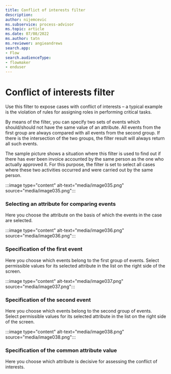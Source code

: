 ```yaml
---
title: Conflict of interests filter
description:
author: nijemcevic
ms.subservice: process-advisor
ms.topic: article
ms.date: 07/08/2022
ms.author: tatn
ms.reviewer: angieandrews
search.app:
- Flow
search.audienceType:
- flowmaker
- enduser
---
```


# Conflict of interests filter

Use this filter to expose cases with conflict of interests – a typical example is the violation of rules for assigning roles in performing critical tasks.

By means of the filter, you can specify two sets of events which should/should not have the same value of an attribute. All events from the first group are always compared with all events from the second group. If there is the intersection of the two groups, the filter result will always return all such events.

The sample picture shows a situation where this filter is used to find out if there has ever been invoice accounted by the same person as the one who actually approved it. For this purpose, the filter is set to select all cases where these two activities occurred and were carried out by the same person.

:::image type="content" alt-text="media/image035.png" source="media/image035.png":::

### Selecting an attribute for comparing events

Here you choose the attribute on the basis of which the events in the case are selected.

:::image type="content" alt-text="media/image036.png" source="media/image036.png":::

### Specification of the first event

Here you choose which events belong to the first group of events. Select permissible values for its selected attribute in the list on the right side of the screen.

:::image type="content" alt-text="media/image037.png" source="media/image037.png":::

### Specification of the second event

Here you choose which events belong to the second group of events. Select permissible values for its selected attribute in the list on the right side of the screen.

:::image type="content" alt-text="media/image038.png" source="media/image038.png":::

### Specification of the common attribute value

Here you choose which attribute is decisive for assessing the conflict of interests.


